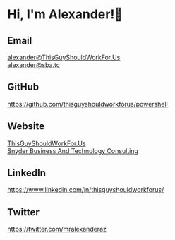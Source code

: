 # Hi, I'm Alexander!👋

## Email

<alexander@ThisGuyShouldWorkFor.Us>  
<alexander@sba.tc>  

## GitHub

https://github.com/thisguyshouldworkforus/powershell

## Website

[ThisGuyShouldWorkFor.Us](https://www.thisguyshouldworkfor.us/)  
[Snyder Business And Technology Consulting](https://www.sba.tc)  

## LinkedIn

<https://www.linkedin.com/in/thisguyshouldworkforus/>

## Twitter

<https://twitter.com/mralexanderaz>

